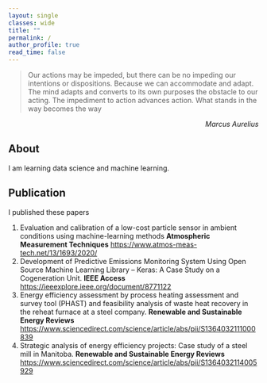 ```yaml
---
layout: single
classes: wide
title: ""
permalink: /
author_profile: true
read_time: false
---
```


> Our actions may be impeded, but there can be no impeding our intentions or dispositions. Because we can accommodate and adapt. The mind adapts and converts to its own purposes the obstacle to our acting. The impediment to action advances action. What stands in the way becomes the way

<div align="right"><cite>Marcus Aurelius</cite></div>


## About

I am learning data science and machine learning.

## Publication

I published these papers

1. Evaluation and calibration of a low-cost particle sensor in ambient conditions using machine-learning methods **Atmospheric Measurement Techniques** <https://www.atmos-meas-tech.net/13/1693/2020/>
2. Development of Predictive Emissions Monitoring System Using Open Source Machine Learning Library – Keras: A Case Study on a Cogeneration Unit. **IEEE Access** <https://ieeexplore.ieee.org/document/8771122>
3. Energy efficiency assessment by process heating assessment and survey tool (PHAST) and feasibility analysis of waste heat recovery in the reheat furnace at a steel company. **Renewable and Sustainable Energy Reviews** <https://www.sciencedirect.com/science/article/abs/pii/S1364032111000839>
4. Strategic analysis of energy efficiency projects: Case study of a steel mill in Manitoba. **Renewable and Sustainable Energy Reviews** <https://www.sciencedirect.com/science/article/abs/pii/S1364032114005929>

